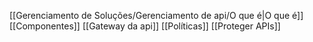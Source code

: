 [[Gerenciamento de Soluções/Gerenciamento de api/O que é|O que é]]
[[Componentes]]
[[Gateway da api]]
[[Políticas]]
[[Proteger APIs]]

